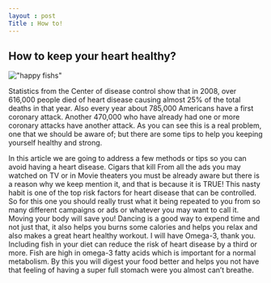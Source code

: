 ```yaml
---
layout : post
Title : How to!
---
```


How to keep your heart healthy?
---

!["happy fishs"](https://c1.staticflickr.com/1/80/241599310_48f3f4c0bc.jpg)

Statistics from the Center of disease control show that in 2008, over 616,000 people died of heart disease causing almost 25% of the total deaths in that year. Also every year about 785,000 Americans have a first coronary attack. Another 470,000 who have already had one or more coronary attacks have another attack. As you can see this is a real problem, one that we should be aware of; but there are some tips to help you keeping yourself healthy and strong. 

In this article we are going to address a few methods or tips so you can avoid having a heart disease.
Cigars that kill
From all the ads you may watched on TV or in Movie theaters you must be already aware but there is a reason why we keep mention it, and that is because it is TRUE!
This nasty habit is one of the top risk factors for heart disease that can be controlled. So for this one you should really trust what it being repeated to you from so many different campaigns or ads or whatever you may want to call it.
Moving your body will save you!
Dancing is a good way to expend time and not just that, it also helps you burns some calories and helps you relax and also makes a great heart healthy workout. 
I will have Omega-3, thank you.
Including fish in your diet can reduce the risk of heart disease by a third or more. Fish are high in omega-3 fatty acids which is important for a normal metabolism. By this you will digest your food better and helps you not have that feeling of having a super full stomach were you almost can’t breathe.
